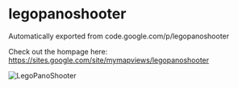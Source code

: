 # legopanoshooter
Automatically exported from code.google.com/p/legopanoshooter


Check out the hompage here: https://sites.google.com/site/mymapviews/legopanoshooter

![LegoPanoShooter](https://sites.google.com/site/mymapviews/_/rsrc/1426278984864/legopanoshooter/Step117%20%282%29.png "LegoPanoShooter")
